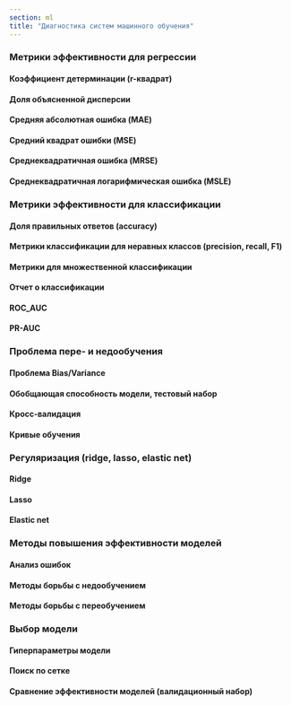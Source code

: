 ```yaml
---
section: ml
title: "Диагностика систем машинного обучения"
---
```


### Метрики эффективности для регрессии

#### Коэффициент детерминации (r-квадрат)

#### Доля объясненной дисперсии

#### Средняя абсолютная ошибка (MAE)

#### Средний квадрат ошибки (MSE)

#### Среднеквадратичная ошибка (MRSE)

#### Среднеквадратичная логарифмическая ошибка (MSLE)

### Метрики эффективности для классификации

#### Доля правильных ответов (accuracy)

#### Метрики классификации для неравных классов (precision, recall, F1)

#### Метрики для множественной классификации

#### Отчет о классификации

#### ROC_AUC

#### PR-AUC

### Проблема пере- и недообучения

#### Проблема Bias/Variance

#### Обобщающая способность модели, тестовый набор

#### Кросс-валидация

#### Кривые обучения

### Регуляризация (ridge, lasso, elastic net)

#### Ridge

#### Lasso

#### Elastic net

### Методы повышения эффективности моделей

#### Анализ ошибок

#### Методы борьбы с недообучением

#### Методы борьбы с переобучением

### Выбор модели

#### Гиперпараметры модели

#### Поиск по сетке

#### Сравнение эффективности моделей (валидационный набор)